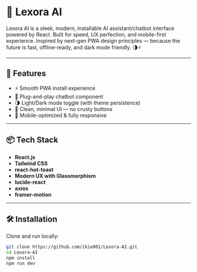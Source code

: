 # 🧠 Lexora AI

Lexora AI is a sleek, modern, installable AI assistant/chatbot interface powered by React. Built for speed, UX perfection, and mobile-first experience. Inspired by next-gen PWA design principles — because the future is fast, offline-ready, and dark mode friendly. 🌗⚡️

---

## 🚀 Features

- ⚡️ Smooth PWA install experience
- 💬 Plug-and-play chatbot component
- 🌗 Light/Dark mode toggle (with theme persistence)
- 🧽 Clean, minimal UI — no crusty buttons
- 🎯 Mobile-optimized & fully responsive

---

## 📦 Tech Stack

- **React.js**
- **Tailwind CSS**
- **react-hot-toast**
- **Modern UX with Glassmorphism**
- **lucide-react**
- **axios**
- **framer-motion**

---

## 🛠️ Installation

Clone and run locally:

```bash
git clone https://github.com/ikie001/Lexora-AI.git
cd Lexora-AI
npm install
npm run dev
